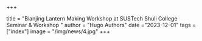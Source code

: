 +++

title = "Bianjing Lantern Making Workshop at SUSTech Shuli College  Seminar & Workshop "
author = "Hugo Authors"
date ="2023-12-01"
tags = ["index"]
image =  "/img/news/4.jpg"
+++

